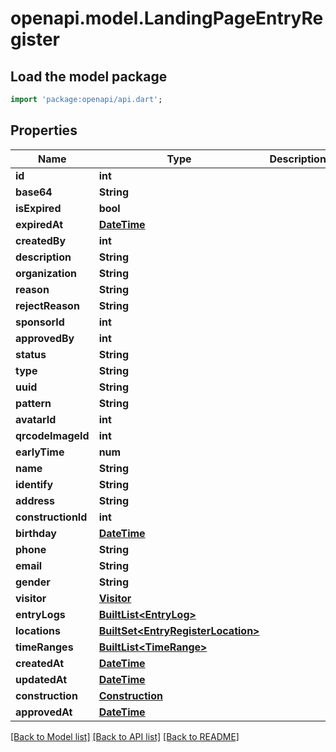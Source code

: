 # openapi.model.LandingPageEntryRegister

## Load the model package
```dart
import 'package:openapi/api.dart';
```

## Properties
Name | Type | Description | Notes
------------ | ------------- | ------------- | -------------
**id** | **int** |  | [optional] 
**base64** | **String** |  | [optional] 
**isExpired** | **bool** |  | [optional] 
**expiredAt** | [**DateTime**](DateTime.md) |  | [optional] 
**createdBy** | **int** |  | [optional] 
**description** | **String** |  | [optional] 
**organization** | **String** |  | [optional] 
**reason** | **String** |  | [optional] 
**rejectReason** | **String** |  | [optional] 
**sponsorId** | **int** |  | [optional] 
**approvedBy** | **int** |  | [optional] 
**status** | **String** |  | [optional] 
**type** | **String** |  | [optional] 
**uuid** | **String** |  | [optional] 
**pattern** | **String** |  | [optional] 
**avatarId** | **int** |  | [optional] 
**qrcodeImageId** | **int** |  | [optional] 
**earlyTime** | **num** |  | [optional] 
**name** | **String** |  | [optional] 
**identify** | **String** |  | [optional] 
**address** | **String** |  | [optional] 
**constructionId** | **int** |  | [optional] 
**birthday** | [**DateTime**](DateTime.md) |  | [optional] 
**phone** | **String** |  | [optional] 
**email** | **String** |  | [optional] 
**gender** | **String** |  | [optional] 
**visitor** | [**Visitor**](Visitor.md) |  | [optional] 
**entryLogs** | [**BuiltList&lt;EntryLog&gt;**](EntryLog.md) |  | [optional] 
**locations** | [**BuiltSet&lt;EntryRegisterLocation&gt;**](EntryRegisterLocation.md) |  | [optional] 
**timeRanges** | [**BuiltList&lt;TimeRange&gt;**](TimeRange.md) |  | [optional] 
**createdAt** | [**DateTime**](DateTime.md) |  | [optional] 
**updatedAt** | [**DateTime**](DateTime.md) |  | [optional] 
**construction** | [**Construction**](Construction.md) |  | [optional] 
**approvedAt** | [**DateTime**](DateTime.md) |  | [optional] 

[[Back to Model list]](../README.md#documentation-for-models) [[Back to API list]](../README.md#documentation-for-api-endpoints) [[Back to README]](../README.md)


